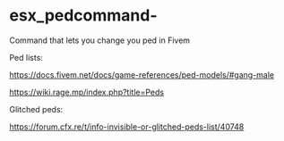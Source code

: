 # esx_pedcommand-
Command that lets you change you ped in Fivem

Ped lists:

https://docs.fivem.net/docs/game-references/ped-models/#gang-male

https://wiki.rage.mp/index.php?title=Peds

Glitched peds:

https://forum.cfx.re/t/info-invisible-or-glitched-peds-list/40748
